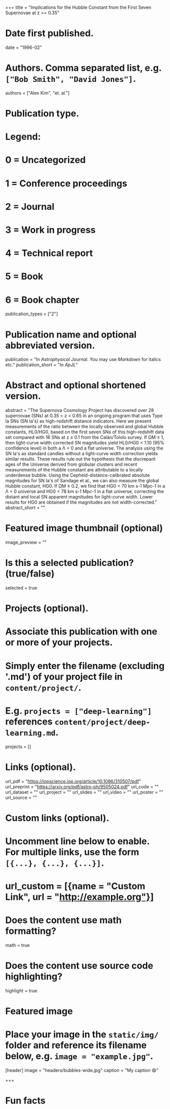 +++
title = "Implications for the Hubble Constant from the First Seven Supernovae at z >= 0.35"

# Date first published.
date = "1996-02"

# Authors. Comma separated list, e.g. `["Bob Smith", "David Jones"]`.
authors = ["Alex Kim", "et. al."]

# Publication type.
# Legend:
# 0 = Uncategorized
# 1 = Conference proceedings
# 2 = Journal
# 3 = Work in progress
# 4 = Technical report
# 5 = Book
# 6 = Book chapter
publication_types = ["2"]

# Publication name and optional abbreviated version.
publication = "In *Astrophysical Journal*. You may use *Markdown* for italics etc."
publication_short = "In *ApJL*"

# Abstract and optional shortened version.
abstract = "The Supernova Cosmology Project has discovered over 28 supernovae (SNs) at 0.35 < z < 0.65 in an ongoing program that uses Type Ia SNs (SN Ia's) as high-redshift distance indicators. Here we present measurements of the ratio between the locally observed and global Hubble constants, HL0/HG0, based on the first seven SNs of this high-redshift data set compared with 18 SNs at z ≤ 0.1 from the Calán/Tololo survey. If ΩM ≤ 1, then light-curve width corrected SN magnitudes yield HL0/HG0 < 1.10 (95% confidence level) in both a Λ = 0 and a flat universe. The analysis using the SN Ia's as standard candles without a light-curve width correction yields similar results. These results rule out the hypothesis that the discrepant ages of the Universe derived from globular clusters and recent measurements of the Hubble constant are attributable to a locally underdense bubble. Using the Cepheid-distance-calibrated absolute magnitudes for SN Ia's of Sandage et al., we can also measure the global Hubble constant, HG0. If ΩM ≥ 0.2, we find that HG0 < 70 km s-1 Mpc-1 in a Λ = 0 universe and HG0 < 78 km s-1 Mpc-1 in a flat universe, correcting the distant and local SN apparent magnitudes for light-curve width. Lower results for HG0 are obtained if the magnitudes are not width-corrected."
abstract_short = ""

# Featured image thumbnail (optional)
image_preview = ""

# Is this a selected publication? (true/false)
selected = true

# Projects (optional).
#   Associate this publication with one or more of your projects.
#   Simply enter the filename (excluding '.md') of your project file in `content/project/`.
#   E.g. `projects = ["deep-learning"]` references `content/project/deep-learning.md`.
projects = []

# Links (optional).
url_pdf = "https://iopscience.iop.org/article/10.1086/310507/pdf"
url_preprint = "https://arxiv.org/pdf/astro-ph/9505024.pdf"
url_code = ""
url_dataset = ""
url_project = ""
url_slides = ""
url_video = ""
url_poster = ""
url_source = ""

# Custom links (optional).
#   Uncomment line below to enable. For multiple links, use the form `[{...}, {...}, {...}]`.
# url_custom = [{name = "Custom Link", url = "http://example.org"}]

# Does the content use math formatting?
math = true

# Does the content use source code highlighting?
highlight = true

# Featured image
# Place your image in the `static/img/` folder and reference its filename below, e.g. `image = "example.jpg"`.
[header]
image = "headers/bubbles-wide.jpg"
caption = "My caption 😄"

+++


# Fun facts



